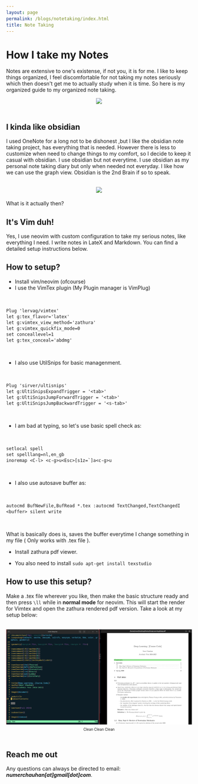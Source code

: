 ```yaml
---
layout: page
permalink: /blogs/notetaking/index.html
title: Note Taking
---
```


# How I take my Notes

Notes are extensive to one's existense, if not you, it is for me. I like to keep things organized, I feel discomfortable for not taking my notes seriously which then doesn't get me to actually study when it is time. So here is my organized guide to my organized note taking.

<center>
<img src="https://media.makeameme.org/created/so-youre-telling-201b171ea0.jpg">
</center>
<br>

## I kinda like obsidian

I used OneNote for a long not to be dishonest ,but I like the obsidian note taking project, has everything that is needed. However there is less to customize when need to change things to my comfort, so I decide to keep it casual with obsidian. I use obsidian but not everytime. I use obsidian as my personal note taking diary but only when needed not everyday. I like how we can use the graph view. Obsidian is the 2nd Brain if so to speak.

<br>

<center>
<img src="https://miro.medium.com/v2/resize:fit:720/format:webp/1*l6PxMm2lbqgtRkfMdWsyNA.jpeg">
</center>
<br>
What is it actually then?
<br>

## It's Vim duh!

Yes, I use neovim with custom configuration to take my serious notes, like everything I need. I write notes in LateX and Markdown. You can find a detailed setup instructions below.

## How to setup?

- Install vim/neovim (ofcourse)
- I use the VimTex plugin (My Plugin manager is VimPlug)

<br>

```init.vim
Plug 'lervag/vimtex'
let g:tex_flavor='latex'
let g:vimtex_view_method='zathura'
let g:vimtex_quickfix_mode=0
set conceallevel=1
let g:tex_conceal='abdmg'
```
<br>

- I also use UtilSnips for basic managenment.

<br>


```
Plug 'sirver/ultisnips'
let g:UltiSnipsExpandTrigger = '<tab>'
let g:UltiSnipsJumpForwardTrigger = '<tab>'
let g:UltiSnipsJumpBackwardTrigger = '<s-tab>'

```

<br>

- I am bad at typing, so let's use basic spell check as:

<br>

```
setlocal spell
set spelllang=nl,en_gb
inoremap <C-l> <c-g>u<Esc>[s1z=`]a<c-g>u
```

<br>

- I also use autosave buffer as:

<br>

```
autocmd BufNewFile,BufRead *.tex :autocmd TextChanged,TextChangedI <buffer> silent write
```

<br>

What is basically does is, saves the buffer everytime I change something in my file ( Only works with .tex file ).

- Install zathura pdf viewer.

- You also need to install ```sudo apt-get install texstudio```


## How to use this setup?

Make a .tex file wherever you like, then make the basic structure ready and then press ```\ll``` while in **normal mode** for neovim. This will start the render for Vimtex and open the zathura rendered pdf version. Take a look at my setup below:

<br>

<center>
<img src="https://raw.githubusercontent.com/noorchauhan/noorchauhan.github.io/main/blogs/notetaking-assets/setup.png">
<sup><sub>Clean Clean Clean</sub></sup>
</center>

<br>

## Reach me out

Any questions can always be directed to email: _**numerchauhan[at]gmail[dot]com**_. 
